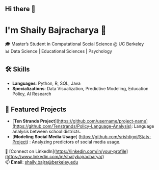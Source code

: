 ## Hi there 👋
# I'm Shaily Bajracharya 👋

🎓 Master’s Student in Computational Social Science @ UC Berkeley  
📊 Data Science | Educational Sciences |  Psychology

## 🛠 Skills
- **Languages**: Python, R, SQL, Java
- **Specializations**: Data Visualization, Predictive Modeling, Education Policy, AI Research

## 📂 Featured Projects
- [**Ten Strands Project**](https://github.com/username/project-name](https://github.com/Tenstrands/Policy-Language-Analysis): Language analysis between school districts.
- [**Modeling Social Media Usage**] (https://github.com/srishtigoj/Stats-Project) : Analyzing predictors of social media usage.

💼 [Connect on LinkedIn](https://linkedin.com/in/your-profile](https://www.linkedin.com/in/shailybajracharya/)  
📫 **Email**: shaily.bajra@berkeley.edu
